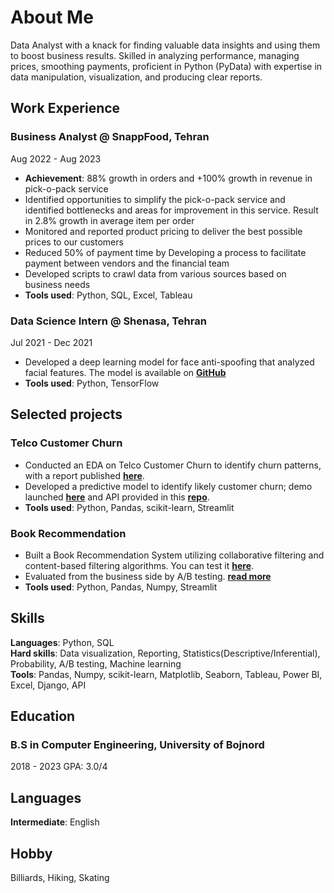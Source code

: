 # About Me
Data Analyst with a knack for finding valuable data insights and using them to boost business results. Skilled in analyzing performance, managing prices, smoothing payments, proficient in Python (PyData) with expertise in data manipulation, visualization, and producing clear reports.

## Work Experience

### Business Analyst @ SnappFood, Tehran
Aug 2022 - Aug 2023
- **Achievement**: 88% growth in orders and +100% growth in revenue in pick-o-pack service
- Identified opportunities to simplify the pick-o-pack service and identified bottlenecks and areas for improvement in this service. Result in 2.8% growth in average item per order
- Monitored and reported product pricing to deliver the best possible prices to our customers
- Reduced 50% of payment time by Developing a process to facilitate payment between vendors and the financial team
- Developed scripts to crawl data from various sources based on business needs
- **Tools used**: Python, SQL, Excel, Tableau

### Data Science Intern @ Shenasa, Tehran
Jul 2021 - Dec 2021
- Developed a deep learning model for face anti-spoofing that analyzed facial features. The model is available on **[GitHub](https://github.com/MahmoodAbdali79/Face-anti-spoofing)**
- **Tools used**: Python, TensorFlow


## Selected projects

### Telco Customer Churn
- Conducted an EDA on Telco Customer Churn to identify churn patterns, with a report published **[here](https://medium.com/@mahmoodabdali79/eda-onteleco-customer-churn-83ef49f427fc)**.
- Developed a predictive model to identify likely customer churn; demo launched **[here](https://huggingface.co/spaces/mahmoodabdali79/Telco-Customer-Churn)** and API provided in this **[repo](https://github.com/MahmoodAbdali79/Telco-Customer-Churn)**.
- **Tools used**: Python, Pandas, scikit-learn, Streamlit

### Book Recommendation
- Built a Book Recommendation System utilizing collaborative filtering and content-based filtering algorithms. You can test it **[here](https://huggingface.co/spaces/mahmoodabdali79/Book_Recommendation)**.
- Evaluated from the business side by A/B testing. **[read more](https://medium.com/@mahmoodabdali79/how-a-b-testing-can-evaluate-book-recommendations-fb11915a4f93)**
- **Tools used**: Python, Pandas, Numpy, Streamlit

## Skills
**Languages**: Python, SQL  
**Hard skills**: Data visualization, Reporting, Statistics(Descriptive/Inferential), Probability, A/B testing, Machine learning  
**Tools**: Pandas, Numpy, scikit-learn, Matplotlib, Seaborn, Tableau, Power BI, Excel, Django, API  

## Education
### B.S in Computer Engineering, University of Bojnord
2018 - 2023 GPA: 3.0/4

## Languages
**Intermediate**: English

## Hobby
Billiards, Hiking, Skating 